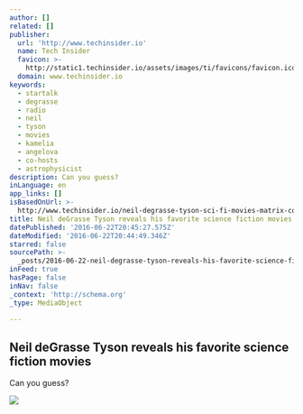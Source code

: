 ```yaml
---
author: []
related: []
publisher:
  url: 'http://www.techinsider.io'
  name: Tech Insider
  favicon: >-
    http://static1.techinsider.io/assets/images/ti/favicons/favicon.ico?v=TI-2016-03-31
  domain: www.techinsider.io
keywords:
  - startalk
  - degrasse
  - radio
  - neil
  - tyson
  - movies
  - kamelia
  - angelova
  - co-hosts
  - astrophysicist
description: Can you guess?
inLanguage: en
app_links: []
isBasedOnUrl: >-
  http://www.techinsider.io/neil-degrasse-tyson-sci-fi-movies-matrix-contact-2015-12
title: Neil deGrasse Tyson reveals his favorite science fiction movies
datePublished: '2016-06-22T20:45:27.575Z'
dateModified: '2016-06-22T20:44:49.346Z'
starred: false
sourcePath: >-
  _posts/2016-06-22-neil-degrasse-tyson-reveals-his-favorite-science-fiction-mov.md
inFeed: true
hasPage: false
inNav: false
_context: 'http://schema.org'
_type: MediaObject

---
```

<article style=""><h1>Neil deGrasse Tyson reveals his favorite science fiction movies</h1><p>Can you guess?</p><img src="http://static5.techinsider.io/image/565f7804e009cd707b187d94-1190-625/neil-degrasse-tyson-reveals-his-favorite-science-fiction-movies.jpg" /></article>